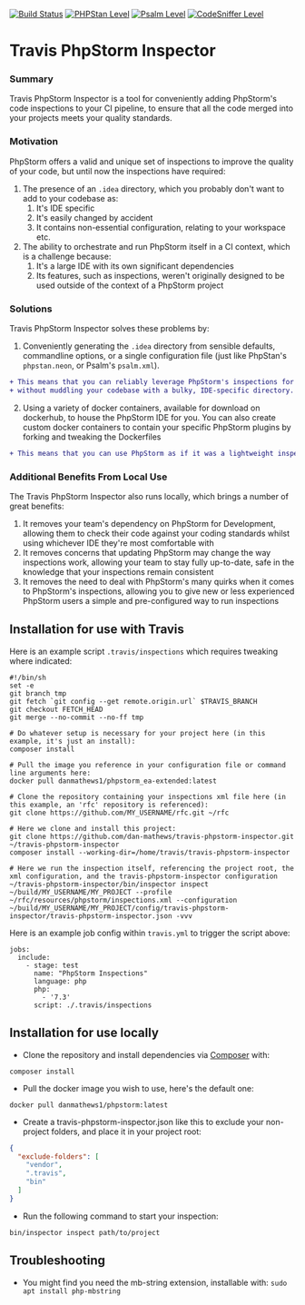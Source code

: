[![Build Status](https://travis-ci.com/dan-mathews/travis-phpstorm-inspector.svg?branch=master)](https://travis-ci.com/coderman17/typed-arrays)
[![PHPStan Level](https://img.shields.io/badge/PHPStan-max-brightgreen.svg?style=flat)](https://github.com/dan-mathews/travis-phpstorm-inspector/blob/master/.travis/standards)
[![Psalm Level](https://img.shields.io/badge/Psalm-max-brightgreen.svg?style=flat)](https://github.com/dan-mathews/travis-phpstorm-inspector/blob/master/psalm.xml)
[![CodeSniffer Level](https://img.shields.io/badge/CodeSniffer-PSR12-brightgreen.svg?style=flat)](https://github.com/dan-mathews/travis-phpstorm-inspector/blob/master/.travis/standards)

# Travis PhpStorm Inspector
### Summary
Travis PhpStorm Inspector is a tool for conveniently adding PhpStorm's code inspections to your CI pipeline, to ensure
that all the code merged into your projects meets your quality standards.

### Motivation
PhpStorm offers a valid and unique set of inspections to improve the quality of your code, but until now the inspections
have required:
1. The presence of an `.idea` directory, which you probably don't want to add to your codebase as:
   1. It's IDE specific
   2. It's easily changed by accident
   3. It contains non-essential configuration, relating to your workspace etc.
2. The ability to orchestrate and run PhpStorm itself in a CI context, which is a challenge because:
   1. It's a large IDE with its own significant dependencies
   2. Its features, such as inspections, weren't originally designed to be used outside of the context of a PhpStorm project

### Solutions
Travis PhpStorm Inspector solves these problems by:
1. Conveniently generating the `.idea` directory from sensible defaults, commandline options, or a single configuration
file (just like PhpStan's `phpstan.neon`, or Psalm's `psalm.xml`).
```diff
+ This means that you can reliably leverage PhpStorm's inspections for stronger coding standards,
+ without muddling your codebase with a bulky, IDE-specific directory.
```
2. Using a variety of docker containers, available for download on dockerhub, to house the PhpStorm IDE for you. You
can also create custom docker containers to contain your specific PhpStorm plugins by forking and tweaking the Dockerfiles  
``` diff
+ This means that you can use PhpStorm as if it was a lightweight inspection tool.
```

### Additional Benefits From Local Use
The Travis PhpStorm Inspector also runs locally, which brings a number of great benefits:
1. It removes your team's dependency on PhpStorm for Development, allowing them to check their code against your coding
standards whilst using whichever IDE they're most comfortable with
2. It removes concerns that updating PhpStorm may change the way inspections work, allowing your team to stay fully up-to-date,
safe in the knowledge that your inspections remain consistent
4. It removes the need to deal with PhpStorm's many quirks when it comes to PhpStorm's inspections, allowing you
to give new or less experienced PhpStorm users a simple and pre-configured way to run inspections

## Installation for use with Travis
Here is an example script `.travis/inspections` which requires tweaking where indicated:
```
#!/bin/sh
set -e
git branch tmp
git fetch `git config --get remote.origin.url` $TRAVIS_BRANCH
git checkout FETCH_HEAD
git merge --no-commit --no-ff tmp

# Do whatever setup is necessary for your project here (in this example, it's just an install):
composer install

# Pull the image you reference in your configuration file or command line arguments here:
docker pull danmathews1/phpstorm_ea-extended:latest

# Clone the repository containing your inspections xml file here (in this example, an 'rfc' repository is referenced):
git clone https://github.com/MY_USERNAME/rfc.git ~/rfc

# Here we clone and install this project:
git clone https://github.com/dan-mathews/travis-phpstorm-inspector.git ~/travis-phpstorm-inspector
composer install --working-dir=/home/travis/travis-phpstorm-inspector

# Here we run the inspection itself, referencing the project root, the xml configuration, and the travis-phpstorm-inspector configuration
~/travis-phpstorm-inspector/bin/inspector inspect ~/build/MY_USERNAME/MY_PROJECT --profile ~/rfc/resources/phpstorm/inspections.xml --configuration ~/build/MY_USERNAME/MY_PROJECT/config/travis-phpstorm-inspector/travis-phpstorm-inspector.json -vvv
```

Here is an example job config within `travis.yml` to trigger the script above:
```
jobs:
  include:
    - stage: test
      name: "PhpStorm Inspections"
      language: php
      php:
        - '7.3'
      script: ./.travis/inspections
```

## Installation for use locally
- Clone the repository and install dependencies via [Composer](https://getcomposer.org/) with:
```shell
composer install
```
- Pull the docker image you wish to use, here's the default one:
```shell
docker pull danmathews1/phpstorm:latest
```
- Create a travis-phpstorm-inspector.json like this to exclude your non-project folders, and place it in your project root:
``` json
{
  "exclude-folders": [
    "vendor",
    ".travis",
    "bin"
  ]
}
```
- Run the following command to start your inspection:
```
bin/inspector inspect path/to/project
```

## Troubleshooting
- You might find you need the mb-string extension, installable with: `sudo apt install php-mbstring`
